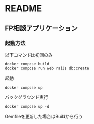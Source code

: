 # README

## FP相談アプリケーション

### 起動方法

以下コマンドは初回のみ
```
docker compose build
docker compose run web rails db:create

```

起動
```
docker compose up 
```

バックグラウンド実行
```
docker compose up -d 
```

Gemfileを更新した場合はBuildから行う




